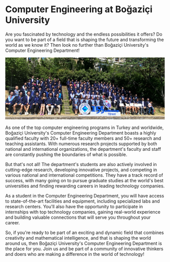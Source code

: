# Computer Engineering at Boğaziçi University

Are you fascinated by technology and the endless possibilities it offers? Do you want to be part of a field that is shaping the future and transforming the world as we know it? Then look no further than Boğaziçi University's Computer Engineering Department!

![bouncmpe2022](profile/bouncmpe2022.png "Together with our 2022 graduates!")

As one of the top computer engineering programs in Turkey and worldwide, Boğaziçi University's Computer Engineering Department boasts a highly qualified faculty with 20+ full-time faculty members and 50+ research and teaching assistants. With numerous research projects supported by both national and international organizations, the department's faculty and staff are constantly pushing the boundaries of what is possible.

But that's not all! The department's students are also actively involved in cutting-edge research, developing innovative projects, and competing in various national and international competitions. They have a track record of success, with many going on to pursue graduate studies at the world's best universities and finding rewarding careers in leading technology companies.

As a student in the Computer Engineering Department, you will have access to state-of-the-art facilities and equipment, including specialized labs and research centers. You'll also have the opportunity to participate in internships with top technology companies, gaining real-world experience and building valuable connections that will serve you throughout your career.

So, if you're ready to be part of an exciting and dynamic field that combines creativity and mathematical intelligence, and that is shaping the world around us, then Boğaziçi University's Computer Engineering Department is the place for you. Join us and be part of a community of innovative thinkers and doers who are making a difference in the world of technology!
